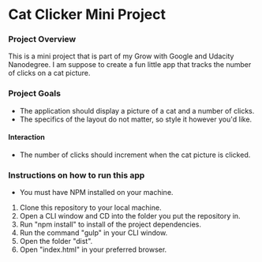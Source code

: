Cat Clicker Mini Project
========================

### Project Overview
This is a mini project that is part of my Grow with Google and Udacity Nanodegree. I am suppose to create a fun little app that tracks the number of clicks on a cat picture.

### Project Goals
* The application should display a picture of a cat and a number of clicks.
* The specifics of the layout do not matter, so style it however you'd like.

#### Interaction
* The number of clicks should increment when the cat picture is clicked.

### Instructions on how to run this app
* You must have NPM installed on your machine.
1. Clone this repository to your local machine.
2. Open a CLI window and CD into the folder you put the repository in.
3. Run "npm install" to install of the project dependencies.
4. Run the command "gulp" in your CLI window.
5. Open the folder "dist".
6. Open "index.html" in your preferred browser.
